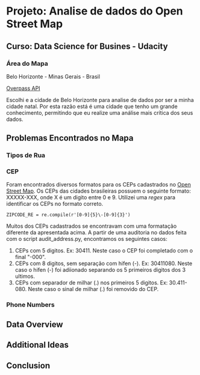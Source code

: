 # Projeto: Analise de dados do Open Street Map 
## Curso: Data Science for Busines - Udacity

### Área do Mapa

Belo Horizonte - Minas Gerais - Brasil

[Overpass API](http://overpass-api.de/api/map?bbox=-44.0758,-20.0282,-43.8258,-19.7493)

Escolhi e a cidade de Belo Horizonte para analise de dados por ser a minha cidade natal. Por esta razão está é uma cidade que tenho um grande conhecimento, permitindo que eu realize uma análise mais crítica dos seus dados.

## Problemas Encontrados no Mapa

### Tipos de Rua



### CEP

Foram encontrados diversos formatos para os CEPs cadastrados no [Open Street Map](https://www.openstreetmap.org/#map=11/-19.8839/-43.9570). Os CEPs das cidades brasileiras possuem o seguinte formato: XXXXX-XXX, onde X é um digito entre 0 e 9. Utilizei uma *regex* para identificar os CEPs no formato correto. 

```
ZIPCODE_RE = re.compile(r'[0-9]{5}\-[0-9]{3}')
```

Muitos dos CEPs cadastrados se encontravam com uma formatação diferente da apresentada acima. A partir de uma auditoria no dados feita com o script audit_address.py, encontramos os seguintes casos:

1. CEPs com 5 digitos. Ex: 30411. Neste caso o CEP foi completado com o final "-000".
2. CEPs com 8 digitos, sem separação com hifen (-). Ex: 30411080. Neste caso o hifen (-) foi adiionado separando os 5 primeiros digitos dos 3 ultimos.
3. CEPs com separador de milhar (.) nos primeiros 5 digitos. Ex: 30.411-080. Neste caso o sinal de milhar (.) foi removido do CEP.

### Phone Numbers

## Data Overview

## Additional Ideas

## Conclusion